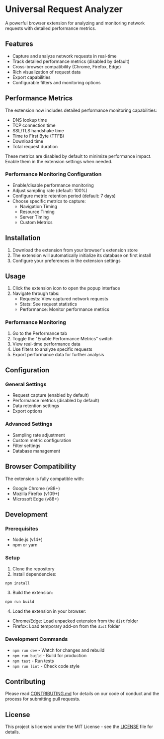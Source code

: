 # Universal Request Analyzer

A powerful browser extension for analyzing and monitoring network requests with detailed performance metrics.

## Features

- Capture and analyze network requests in real-time
- Track detailed performance metrics (disabled by default)
- Cross-browser compatibility (Chrome, Firefox, Edge)
- Rich visualization of request data
- Export capabilities
- Configurable filters and monitoring options

## Performance Metrics

The extension now includes detailed performance monitoring capabilities:

- DNS lookup time
- TCP connection time
- SSL/TLS handshake time
- Time to First Byte (TTFB)
- Download time
- Total request duration

These metrics are disabled by default to minimize performance impact. Enable them in the extension settings when needed.

### Performance Monitoring Configuration

- Enable/disable performance monitoring
- Adjust sampling rate (default: 100%)
- Configure metric retention period (default: 7 days)
- Choose specific metrics to capture:
  - Navigation Timing
  - Resource Timing
  - Server Timing
  - Custom Metrics

## Installation

1. Download the extension from your browser's extension store
2. The extension will automatically initialize its database on first install
3. Configure your preferences in the extension settings

## Usage

1. Click the extension icon to open the popup interface
2. Navigate through tabs:
   - Requests: View captured network requests
   - Stats: See request statistics
   - Performance: Monitor performance metrics

### Performance Monitoring

1. Go to the Performance tab
2. Toggle the "Enable Performance Metrics" switch
3. View real-time performance data
4. Use filters to analyze specific requests
5. Export performance data for further analysis

## Configuration

### General Settings

- Request capture (enabled by default)
- Performance metrics (disabled by default)
- Data retention settings
- Export options

### Advanced Settings

- Sampling rate adjustment
- Custom metric configuration
- Filter settings
- Database management

## Browser Compatibility

The extension is fully compatible with:

- Google Chrome (v88+)
- Mozilla Firefox (v109+)
- Microsoft Edge (v88+)

## Development

### Prerequisites

- Node.js (v14+)
- npm or yarn

### Setup

1. Clone the repository
2. Install dependencies:

```bash
npm install
```

3. Build the extension:

```bash
npm run build
```

4. Load the extension in your browser:

- Chrome/Edge: Load unpacked extension from the `dist` folder
- Firefox: Load temporary add-on from the `dist` folder

### Development Commands

- `npm run dev` - Watch for changes and rebuild
- `npm run build` - Build for production
- `npm test` - Run tests
- `npm run lint` - Check code style

## Contributing

Please read [CONTRIBUTING.md](CONTRIBUTING.md) for details on our code of conduct and the process for submitting pull requests.

## License

This project is licensed under the MIT License - see the [LICENSE](LICENSE) file for details.
